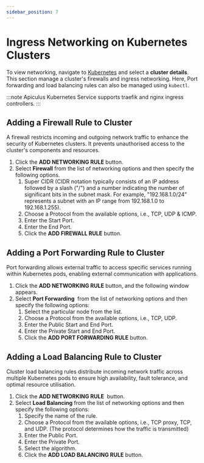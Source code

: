 ```yaml
---
sidebar_position: 7
---
```

# Ingress Networking on Kubernetes Clusters

To view networking, navigate to [Kubernetes](AboutKubernetes.md) and select a **cluster details**. This section manage a cluster's firewalls and ingress networking. Here, Port forwarding and load balancing rules can also be managed using `kubectl`.

:::note
Apiculus Kubernetes Service supports traefik and nginx ingress controllers.
:::
## Adding a Firewall Rule to Cluster

A firewall restricts incoming and outgoing network traffic to enhance the security of Kubernetes clusters. It prevents unauthorised access to the cluster's components and resources.

1. Click the **ADD NETWORKING RULE** button.
2. Select **Firewall** from the list of networking options and then specify the following options.
    1. Super CIDR (CIDR notation typically consists of an IP address followed by a slash ("/") and a number indicating the number of significant bits in the subnet mask. For example, "192.168.1.0/24" represents a subnet with an IP range from 192.168.1.0 to 192.168.1.255).
    2. Choose a Protocol from the available options, i.e., TCP, UDP & ICMP.
    3. Enter the Start Port.
    4. Enter the End Port.
    5. Click the **ADD FIREWALL RULE** button.
## Adding a Port Forwarding Rule to Cluster

Port forwarding allows external traffic to access specific services running within Kubernetes pods, enabling external communication with applications.

1. Click the **ADD NETWORKING RULE** button, and the following window appears.
2. Select **Port Forwarding**  from the list of networking options and then specify the following options:
    1. Select the particular node from the list.
    2. Choose a Protocol from the available options, i.e., TCP, UDP.
    3. Enter the Public Start and End Port.
    4. Enter the Private Start and End Port.
    5. Click the **ADD PORT FORWARDING RULE** button.
## Adding a Load Balancing Rule to Cluster

Cluster load balancing rules distribute incoming network traffic across multiple Kubernetes pods to ensure high availability, fault tolerance, and optimal resource utilisation.

1. Click the **ADD NETWORKING RULE**  button.
2. Select **Load Balancing** from the list of networking options and then specify the following options:
    1. Specify the name of the rule.
    2. Choose a Protocol from the available options, i.e., TCP proxy, TCP, and UDP. (The protocol determines how the traffic is transmitted)
    3. Enter the Public Port.
    4. Enter the Private Port.
    5. Select the algorithm.
    6. Click the **ADD LOAD BALANCING RULE** button.






